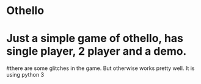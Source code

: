 # Othello

#  Just a simple game of othello, has single player, 2 player and a demo. 
#there are some glitches in the game. But otherwise works pretty well. It is using python 3
